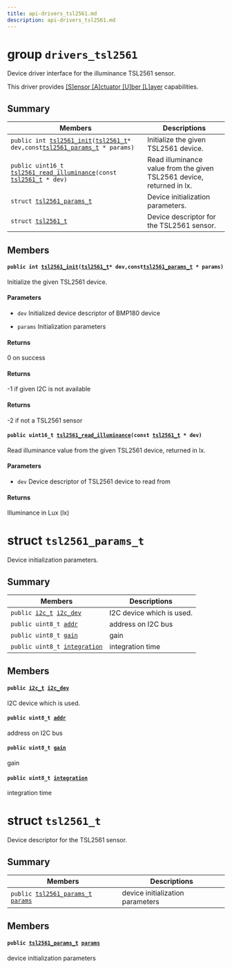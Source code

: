 ```yaml
---
title: api-drivers_tsl2561.md
description: api-drivers_tsl2561.md
---
```

# group `drivers_tsl2561` 

Device driver interface for the illuminance TSL2561 sensor.

This driver provides [[S]ensor [A]ctuator [U]ber [L]ayer](./doc/starlight-docs/src/content/docs/apidoc/api-undefined.md#group__drivers__saul) capabilities.

## Summary

 Members                        | Descriptions                                
--------------------------------|---------------------------------------------
`public int `[`tsl2561_init`](#group__drivers__tsl2561_1ga35236b4ecbf7935554f847e4e07d803a)`(`[`tsl2561_t`](./doc/starlight-docs/src/content/docs/apidoc/api-drivers_tsl2561.md#structtsl2561__t)` * dev,const `[`tsl2561_params_t`](./doc/starlight-docs/src/content/docs/apidoc/api-drivers_tsl2561.md#structtsl2561__params__t)` * params)`            | Initialize the given TSL2561 device.
`public uint16_t `[`tsl2561_read_illuminance`](#group__drivers__tsl2561_1gae6c28514b64828d1ff49bdbbb6e192ce)`(const `[`tsl2561_t`](./doc/starlight-docs/src/content/docs/apidoc/api-drivers_tsl2561.md#structtsl2561__t)` * dev)`            | Read illuminance value from the given TSL2561 device, returned in lx.
`struct `[`tsl2561_params_t`](#structtsl2561__params__t) | Device initialization parameters.
`struct `[`tsl2561_t`](#structtsl2561__t) | Device descriptor for the TSL2561 sensor.

## Members

#### `public int `[`tsl2561_init`](#group__drivers__tsl2561_1ga35236b4ecbf7935554f847e4e07d803a)`(`[`tsl2561_t`](./doc/starlight-docs/src/content/docs/apidoc/api-drivers_tsl2561.md#structtsl2561__t)` * dev,const `[`tsl2561_params_t`](./doc/starlight-docs/src/content/docs/apidoc/api-drivers_tsl2561.md#structtsl2561__params__t)` * params)` 

Initialize the given TSL2561 device.

#### Parameters
* `dev` Initialized device descriptor of BMP180 device 

* `params` Initialization parameters

#### Returns
0 on success 

#### Returns
-1 if given I2C is not available 

#### Returns
-2 if not a TSL2561 sensor

#### `public uint16_t `[`tsl2561_read_illuminance`](#group__drivers__tsl2561_1gae6c28514b64828d1ff49bdbbb6e192ce)`(const `[`tsl2561_t`](./doc/starlight-docs/src/content/docs/apidoc/api-drivers_tsl2561.md#structtsl2561__t)` * dev)` 

Read illuminance value from the given TSL2561 device, returned in lx.

#### Parameters
* `dev` Device descriptor of TSL2561 device to read from

#### Returns
Illuminance in Lux (lx)

# struct `tsl2561_params_t` 

Device initialization parameters.

## Summary

 Members                        | Descriptions                                
--------------------------------|---------------------------------------------
`public `[`i2c_t`](./doc/starlight-docs/src/content/docs/apidoc/api-undefined.md#group__drivers__periph__i2c_1ga53bedf646ffe6ddd17f13b893a17fa74)` `[`i2c_dev`](#structtsl2561__params__t_1ac358841f988bc5a2762898319ce6795a) | I2C device which is used.
`public uint8_t `[`addr`](#structtsl2561__params__t_1a4697e14353c2d05340385f67e81a1172) | address on I2C bus
`public uint8_t `[`gain`](#structtsl2561__params__t_1aa354b17303c7cdfabdd83bbf4d51591c) | gain
`public uint8_t `[`integration`](#structtsl2561__params__t_1ad321c911f84f72311b49825c6b2f5c40) | integration time

## Members

#### `public `[`i2c_t`](./doc/starlight-docs/src/content/docs/apidoc/api-undefined.md#group__drivers__periph__i2c_1ga53bedf646ffe6ddd17f13b893a17fa74)` `[`i2c_dev`](#structtsl2561__params__t_1ac358841f988bc5a2762898319ce6795a) 

I2C device which is used.

#### `public uint8_t `[`addr`](#structtsl2561__params__t_1a4697e14353c2d05340385f67e81a1172) 

address on I2C bus

#### `public uint8_t `[`gain`](#structtsl2561__params__t_1aa354b17303c7cdfabdd83bbf4d51591c) 

gain

#### `public uint8_t `[`integration`](#structtsl2561__params__t_1ad321c911f84f72311b49825c6b2f5c40) 

integration time

# struct `tsl2561_t` 

Device descriptor for the TSL2561 sensor.

## Summary

 Members                        | Descriptions                                
--------------------------------|---------------------------------------------
`public `[`tsl2561_params_t`](./doc/starlight-docs/src/content/docs/apidoc/api-drivers_tsl2561.md#structtsl2561__params__t)` `[`params`](#structtsl2561__t_1a8b6667d53600605f30844db33f360e5c) | device initialization parameters

## Members

#### `public `[`tsl2561_params_t`](./doc/starlight-docs/src/content/docs/apidoc/api-drivers_tsl2561.md#structtsl2561__params__t)` `[`params`](#structtsl2561__t_1a8b6667d53600605f30844db33f360e5c) 

device initialization parameters

